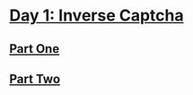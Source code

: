 # [Day 1: Inverse Captcha](https://adventofcode.com/2017/day/1)

## [Part One](https://adventofcode.com/2017/day/1#part1)

## [Part Two](https://adventofcode.com/2017/day/1#part2)
